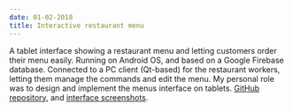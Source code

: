 ```yaml
---
date: 01-02-2018
title: Interactive restaurant menu
---
```


A tablet interface showing a restaurant menu and letting customers order their menu easily. Running on Android OS, and based on a Google Firebase database. Connected to a PC client (Qt-based) for the restaurant workers, letting them manage the commands and edit the menu. My personal role was to design and implement the menus interface on tablets. [GitHub repository](https://github.com/BolongZHANG/IGR203_CarteRestau), and [interface screenshots](assets/pdf/igr203-screenshots.pdf).
